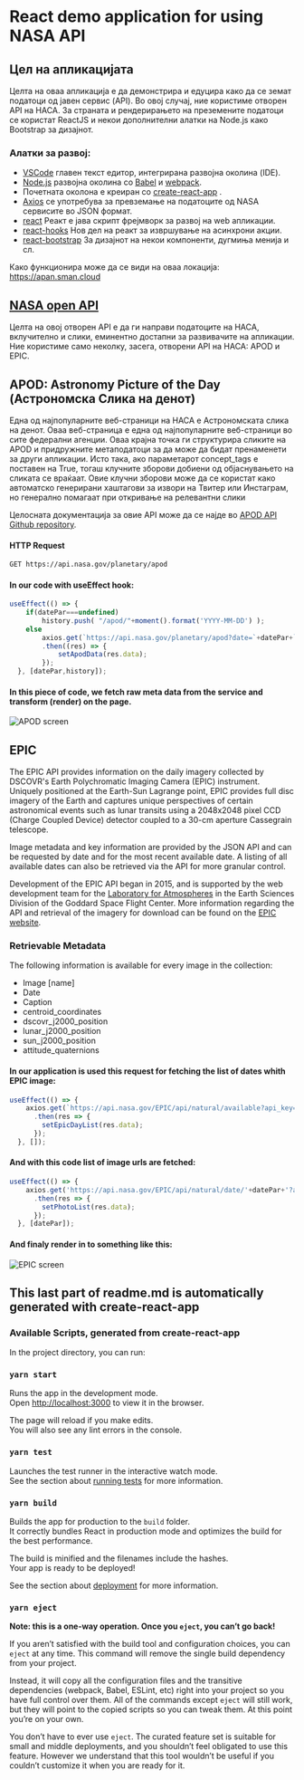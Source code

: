 # React demo application for using NASA API

## Цел на апликацијата

Целта на оваа апликација е да демонстрира и едуцира како да се земат податоци од јавeн сервис (API). Во овој случај, ние користиме отворен API на НАСА. За страната и рендерирањето на преземените податоци се користат ReactJS и некои дополнителни алатки на Node.js како Bootstrap за дизајнот.

### Алатки за развој:

- [VSCode](https://code.visualstudio.com/) главен текст едитор, интегрирана развојна околина (IDE).
- [Node.js](https://nodejs.org/en/) развојна околина со [Babel]() и [webpack](https://webpack.js.org).
- Почетната околона е креиран со [create-react-app](https://github.com/facebook/create-react-app) .
- [Axios](https://www.npmjs.com/package/axios) се употребува за превземање на податоците од NASA сервисите во JSON формат.
- [react](https://reactjs.org/) Реакт е јава скрипт фрејмворк за развој на web апликации.
- [react-hooks](https://reactjs.org/docs/hooks-intro.html) Нов дел на реакт за извршување на асинхрони акции.
- [react-bootstrap](https://react-bootstrap.github.io/) За дизајнот на некои компоненти, дугмиња менија и сл.
  
  

Како функционира може да се види на оваа локација: https://apan.sman.cloud



## [NASA open API](https://api.nasa.gov/)

Целта на овој отворен API е да ги направи податоците на НАСА, вклучително и слики, еминентно достапни за развивачите на апликации.
Ние користиме само неколку, засега, отворени API на НАСА: APOD и EPIC.

## APOD: Astronomy Picture of the Day (Астрономска Слика на денот)

  Една од најпопуларните веб-страници на НАСА е Астрономската слика на денот. Оваа веб-страница е една од најпопуларните веб-страници во сите федерални агенции. Оваа крајна точка ги структурира сликите на APOD и придружните метаподатоци за да може да бидат пренаменети за други апликации. Исто така, ако параметарот concept_tags е поставен на True, тогаш клучните зборови добиени од објаснувањето на сликата се враќаат. Овие клучни зборови може да се користат како автоматско генерирани хаштагови за извори на Твитер или Инстаграм, но генерално помагаат при откривање на релевантни слики

  Целосната документација за овие API може да се најде во [APOD API Github repository](https://github.com/nasa/apod-api).

#### HTTP Request

```sh
GET https://api.nasa.gov/planetary/apod
```

#### In our code with useEffect hook:

```jsx
useEffect(() => {
    if(datePar===undefined)
        history.push( "/apod/"+moment().format('YYYY-MM-DD') );
    else        
        axios.get(`https://api.nasa.gov/planetary/apod?date=`+datePar+`&api_key=<apy-key>`)
        .then((res) => {
            setApodData(res.data);
        });
  }, [datePar,history]);
```
#### In this piece of code, we fetch raw meta data from the service and transform (render) on the page.

![APOD screen](https://github.com/AngelaPan82/proektna/blob/master/screens/apod.jpg)

## EPIC

The EPIC API provides information on the daily imagery collected by DSCOVR's Earth Polychromatic Imaging Camera (EPIC) instrument. Uniquely positioned at the Earth-Sun Lagrange point, EPIC provides full disc imagery of the Earth and captures unique perspectives of certain astronomical events such as lunar transits using a 2048x2048 pixel CCD (Charge Coupled Device) detector coupled to a 30-cm aperture Cassegrain telescope.

Image metadata and key information are provided by the JSON API and can be requested by date and for the most recent available date. A listing of all available dates can also be retrieved via the API for more granular control.

Development of the EPIC API began in 2015, and is supported by the web development team for the [Laboratory for Atmospheres](http://atmospheres.gsfc.nasa.gov/) in the Earth Sciences Division of the Goddard Space Flight Center. More information regarding the API and retrieval of the imagery for download can be found on the [EPIC website](http://epic.gsfc.nasa.gov/).

### Retrievable Metadata

The following information is available for every image in the collection:

- Image [name]
- Date
- Caption
- centroid_coordinates
- dscovr_j2000_position
- lunar_j2000_position
- sun_j2000_position
- attitude_quaternions

#### In our application is used this request for fetching the list of dates whith EPIC image:

```js
useEffect(() => {
    axios.get(`https://api.nasa.gov/EPIC/api/natural/available?api_key=<apy_key>`)
      .then(res => {
        setEpicDayList(res.data);
      });
  }, []);
```

#### And with this code list of image urls are fetched:

```jsx
useEffect(() => {
    axios.get('https://api.nasa.gov/EPIC/api/natural/date/'+datePar+'?api_key=<apy-key>')
      .then(res => {
        setPhotoList(res.data);
      });
  }, [datePar]);
```

#### And finaly render in to something like this:

![EPIC screen](https://github.com/AngelaPan82/proektna/blob/master/screens/epic.jpg)


## This last part of readme.md is automatically generated with create-react-app

### Available Scripts, generated from create-react-app

In the project directory, you can run:

### `yarn start`

Runs the app in the development mode.\
Open [http://localhost:3000](http://localhost:3000) to view it in the browser.

The page will reload if you make edits.\
You will also see any lint errors in the console.

### `yarn test`

Launches the test runner in the interactive watch mode.\
See the section about [running tests](https://facebook.github.io/create-react-app/docs/running-tests) for more information.

### `yarn build`

Builds the app for production to the `build` folder.\
It correctly bundles React in production mode and optimizes the build for the best performance.

The build is minified and the filenames include the hashes.\
Your app is ready to be deployed!

See the section about [deployment](https://facebook.github.io/create-react-app/docs/deployment) for more information.

### `yarn eject`

**Note: this is a one-way operation. Once you `eject`, you can’t go back!**

If you aren’t satisfied with the build tool and configuration choices, you can `eject` at any time. This command will remove the single build dependency from your project.

Instead, it will copy all the configuration files and the transitive dependencies (webpack, Babel, ESLint, etc) right into your project so you have full control over them. All of the commands except `eject` will still work, but they will point to the copied scripts so you can tweak them. At this point you’re on your own.

You don’t have to ever use `eject`. The curated feature set is suitable for small and middle deployments, and you shouldn’t feel obligated to use this feature. However we understand that this tool wouldn’t be useful if you couldn’t customize it when you are ready for it.

